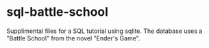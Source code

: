 sql-battle-school
=================

Supplimental files for a SQL tutorial using sqlite. The database uses a "Battle School" from the novel "Ender's Game".
